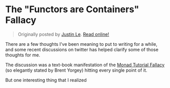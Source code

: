 The "Functors are Containers" Fallacy
=====================================

> Originally posted by [Justin Le](https://blog.jle.im/).
> [Read online!](https://blog.jle.im/entry/functors-are-containers.html)

There are a few thoughts I've been meaning to put to writing for a while, and
some recent discussions on twitter has helped clarify some of those thoughts for
me.

The discussion was a text-book manifestation of the [Monad Tutorial
Fallacy](https://byorgey.wordpress.com/2009/01/12/abstraction-intuition-and-the-monad-tutorial-fallacy/)
(so elegantly stated by Brent Yorgey) hitting every single point of it.

But one interesting thing that I realized
